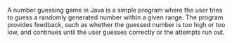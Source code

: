 A number guessing game in Java is a simple program 
where the user tries to guess a randomly generated 
number within a given range. The program provides 
feedback, such as whether the guessed number is too 
high or too low, and continues until the user guesses 
correctly or the attempts run out.
